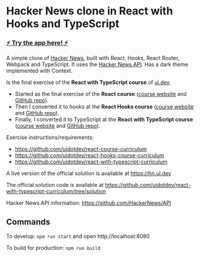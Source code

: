 # Hacker News clone in React with Hooks and TypeScript

<h3><a href="https://albert-react-hackernews.netlify.app/">⚡️ Try the app here! ⚡️</a></h3>

A simple clone of [Hacker News](https://news.ycombinator.com), built with React, Hooks, React Router, Webpack and TypeScript. It uses the [Hacker News API](https://github.com/HackerNews/API). Has a dark theme implemented with Context.

Is the final exercise of the **React with TypeScript course** of [ui.dev](https://ui.dev).

- Started as the final exercise of the **React course** ([course website](https://ui.dev/react) and [GitHub repo](https://github.com/uidotdev/react-course)).
- Then I converted it to hooks at the **React Hooks course** ([course website](https://ui.dev/react-hooks) and [GitHub repo](https://github.com/uidotdev/react-hooks-course)).
- Finally, I converted it to TypeScript at the **React with TypeScript course** ([course website](https://ui.dev/react-typescript) and [GitHub repo](https://github.com/uidotdev/react-with-typescript-course)).

Exercise instructions/requirements:
- https://github.com/uidotdev/react-course-curriculum
- https://github.com/uidotdev/react-hooks-course-curriculum
- https://github.com/uidotdev/react-with-typescript-curriculum

A live version of the official solution is available at https://hn.ui.dev

The official solution code is available at https://github.com/uidotdev/react-with-typescript-curriculum/tree/solution

Hacker News API information: https://github.com/HackerNews/API

## Commands

To develop: `npm run start` and open http://localhost:8080

To build for production: `npm run build`
